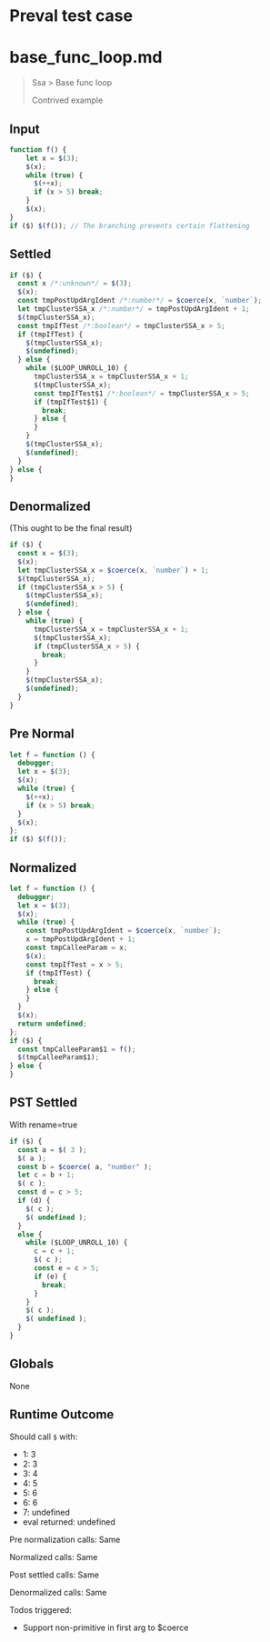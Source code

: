 # Preval test case

# base_func_loop.md

> Ssa > Base func loop
>
> Contrived example

## Input

`````js filename=intro
function f() {
    let x = $(3);
    $(x);
    while (true) {
      $(++x);
      if (x > 5) break;
    }
    $(x);
}
if ($) $(f()); // The branching prevents certain flattening
`````

## Settled


`````js filename=intro
if ($) {
  const x /*:unknown*/ = $(3);
  $(x);
  const tmpPostUpdArgIdent /*:number*/ = $coerce(x, `number`);
  let tmpClusterSSA_x /*:number*/ = tmpPostUpdArgIdent + 1;
  $(tmpClusterSSA_x);
  const tmpIfTest /*:boolean*/ = tmpClusterSSA_x > 5;
  if (tmpIfTest) {
    $(tmpClusterSSA_x);
    $(undefined);
  } else {
    while ($LOOP_UNROLL_10) {
      tmpClusterSSA_x = tmpClusterSSA_x + 1;
      $(tmpClusterSSA_x);
      const tmpIfTest$1 /*:boolean*/ = tmpClusterSSA_x > 5;
      if (tmpIfTest$1) {
        break;
      } else {
      }
    }
    $(tmpClusterSSA_x);
    $(undefined);
  }
} else {
}
`````

## Denormalized
(This ought to be the final result)

`````js filename=intro
if ($) {
  const x = $(3);
  $(x);
  let tmpClusterSSA_x = $coerce(x, `number`) + 1;
  $(tmpClusterSSA_x);
  if (tmpClusterSSA_x > 5) {
    $(tmpClusterSSA_x);
    $(undefined);
  } else {
    while (true) {
      tmpClusterSSA_x = tmpClusterSSA_x + 1;
      $(tmpClusterSSA_x);
      if (tmpClusterSSA_x > 5) {
        break;
      }
    }
    $(tmpClusterSSA_x);
    $(undefined);
  }
}
`````

## Pre Normal


`````js filename=intro
let f = function () {
  debugger;
  let x = $(3);
  $(x);
  while (true) {
    $(++x);
    if (x > 5) break;
  }
  $(x);
};
if ($) $(f());
`````

## Normalized


`````js filename=intro
let f = function () {
  debugger;
  let x = $(3);
  $(x);
  while (true) {
    const tmpPostUpdArgIdent = $coerce(x, `number`);
    x = tmpPostUpdArgIdent + 1;
    const tmpCalleeParam = x;
    $(x);
    const tmpIfTest = x > 5;
    if (tmpIfTest) {
      break;
    } else {
    }
  }
  $(x);
  return undefined;
};
if ($) {
  const tmpCalleeParam$1 = f();
  $(tmpCalleeParam$1);
} else {
}
`````

## PST Settled
With rename=true

`````js filename=intro
if ($) {
  const a = $( 3 );
  $( a );
  const b = $coerce( a, "number" );
  let c = b + 1;
  $( c );
  const d = c > 5;
  if (d) {
    $( c );
    $( undefined );
  }
  else {
    while ($LOOP_UNROLL_10) {
      c = c + 1;
      $( c );
      const e = c > 5;
      if (e) {
        break;
      }
    }
    $( c );
    $( undefined );
  }
}
`````

## Globals

None

## Runtime Outcome

Should call `$` with:
 - 1: 3
 - 2: 3
 - 3: 4
 - 4: 5
 - 5: 6
 - 6: 6
 - 7: undefined
 - eval returned: undefined

Pre normalization calls: Same

Normalized calls: Same

Post settled calls: Same

Denormalized calls: Same

Todos triggered:
- Support non-primitive in first arg to $coerce
